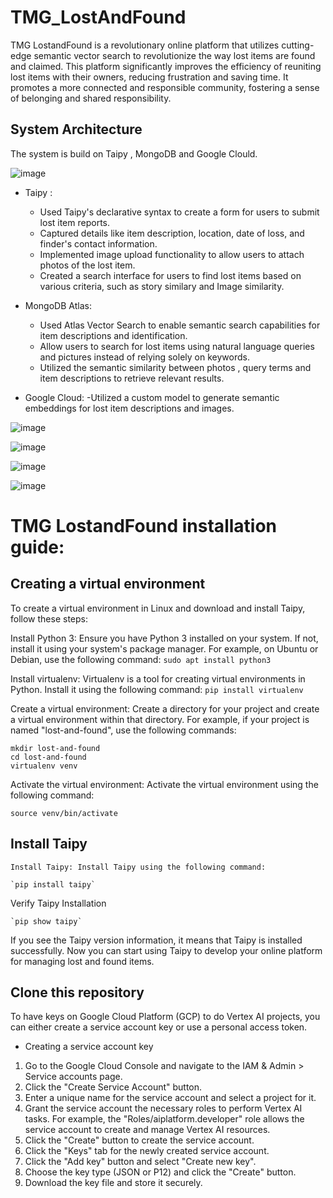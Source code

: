 # TMG_LostAndFound
TMG LostandFound is a revolutionary online platform that utilizes cutting-edge semantic vector search to revolutionize the way lost items are found and claimed.
This platform significantly improves the efficiency of reuniting lost items with their owners, reducing frustration and saving time. It promotes a more connected and responsible community, fostering a sense of belonging and shared responsibility.



## System Architecture
The system is build on Taipy , MongoDB and Google Clould.

![image](https://github.com/Forchapeatl/TMG_LostAndFound/assets/24577149/140e1f22-8858-4160-9170-a8cba9ea6bc2)

- Taipy :
  - Used Taipy's declarative syntax to create a form for users to submit lost item reports.
  - Captured details like item description, location, date of loss, and finder's contact information.
  - Implemented image upload functionality to allow users to attach photos of the lost item.
  - Created a search interface for users to find lost items based on various criteria, such as story similary and Image similarity.
  
- MongoDB Atlas:
    - Used Atlas Vector Search to enable semantic search capabilities for item descriptions and identification.
    - Allow users to search for lost items using natural language queries and pictures instead of relying solely on keywords.
    - Utilized the semantic similarity between photos , query terms and item descriptions to retrieve relevant results.

-  Google Cloud:
    -Utilized a  custom model to generate semantic embeddings for lost item descriptions and images.


![image](https://github.com/Forchapeatl/TMG_LostAndFound/assets/24577149/eebee505-6347-42e5-bbdc-7b93d8e96507)

![image](https://github.com/Forchapeatl/TMG_LostAndFound/assets/24577149/e72b2d55-512a-4cdd-b02a-02c8ff75fd62)

![image](https://github.com/Forchapeatl/TMG_LostAndFound/assets/24577149/72779cd1-4e2a-4c30-8179-43be3231a2e8)

![image](https://github.com/Forchapeatl/TMG_LostAndFound/assets/24577149/48b8ab7c-bbf7-4e08-b56b-bd6dec3c82bb)

# TMG LostandFound installation guide:
## Creating a virtual environment
To create a virtual environment in Linux and download and install Taipy, follow these steps:

Install Python 3: Ensure you have Python 3 installed on your system. If not, install it using your system's package manager. For example, on Ubuntu or Debian, use the following command:
```sudo apt install python3```

Install virtualenv: Virtualenv is a tool for creating virtual environments in Python. Install it using the following command:
```pip install virtualenv```

Create a virtual environment: Create a directory for your project and create a virtual environment within that directory. For example, if your project is named "lost-and-found", use the following commands:

```
mkdir lost-and-found
cd lost-and-found
virtualenv venv

```
Activate the virtual environment: Activate the virtual environment using the following command:

```
source venv/bin/activate
```

## Install Taipy

    Install Taipy: Install Taipy using the following command:
    
    `pip install taipy`

Verify Taipy Installation

    `pip show taipy`

If you see the Taipy version information, it means that Taipy is installed successfully. Now you can start using Taipy to develop your online platform for managing lost and found items.

## Clone this repository




To have keys on Google Cloud Platform (GCP) to do Vertex AI projects, you can either create a service account key or use a personal access token.

- Creating a service account key

1. Go to the Google Cloud Console and navigate to the IAM & Admin > Service accounts page.
2. Click the "Create Service Account" button.
3. Enter a unique name for the service account and select a project for it.
4. Grant the service account the necessary roles to perform Vertex AI tasks. For example, the "Roles/aiplatform.developer" role allows the service account to create and manage Vertex AI resources.
5. Click the "Create" button to create the service account.
6. Click the "Keys" tab for the newly created service account.
7. Click the "Add key" button and select "Create new key".
8. Choose the key type (JSON or P12) and click the "Create" button.
9. Download the key file and store it securely.


